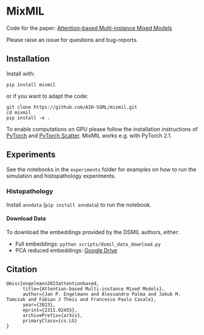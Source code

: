 # MixMIL
Code for the paper: [Attention-based Multi-instance Mixed Models](https://arxiv.org/abs/2311.02455)

Please raise an issue for questions and bug-reports.
## Installation
Install with:
```
pip install mixmil
```
or if you want to adapt the code:
```
git clone https://github.com/AIH-SGML/mixmil.git
cd mixmil
pip install -e .
```
To enable computations on GPU please follow the installation instructions of [PyTorch](https://pytorch.org/) and [PyTorch Scatter](https://github.com/rusty1s/pytorch_scatter).
MixMIL works e.g. with PyTorch 2.1.
## Experiments
See the notebooks in the `experiments` folder for examples on how to run the simulation and histopathology experiments.

### Histopathology
Install `anndata` (`pip install anndata`) to run the notebook. 

#### Download Data
To download the embeddings provided by the DSMIL authors, either:
- Full embeddings: `python scripts/dsmil_data_download.py`
- PCA reduced embeddings: [Google Drive](https://drive.google.com/drive/folders/1X9ho1_W5ixyHSw_2hCfQsBb5nzkjMviA?usp=sharing)


## Citation
```
@misc{engelmann2023attentionbased,
      title={Attention-based Multi-instance Mixed Models}, 
      author={Jan P. Engelmann and Alessandro Palma and Jakub M. Tomczak and Fabian J Theis and Francesco Paolo Casale},
      year={2023},
      eprint={2311.02455},
      archivePrefix={arXiv},
      primaryClass={cs.LG}
}
```